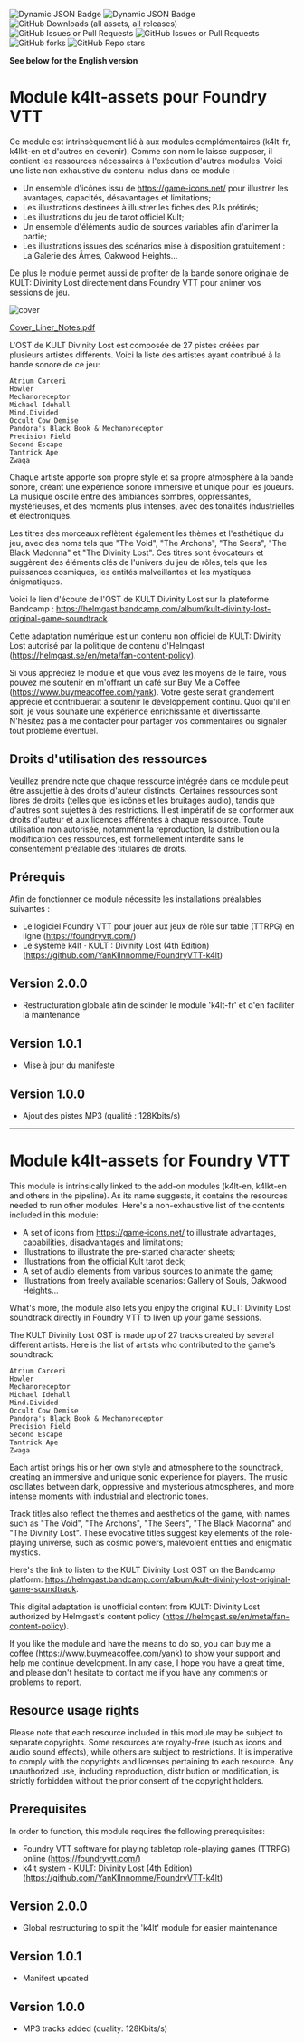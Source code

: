![Dynamic JSON Badge](https://img.shields.io/badge/dynamic/json?url=https%3A%2F%2Fraw.githubusercontent.com%2FYanKlInnomme%2FFoundryVTT-k4lt-assets%2Fmaster%2Fmodule.json&query=%24.compatibility.verified&label=foundry%20vtt&color=%23ee9b3a) ![Dynamic JSON Badge](https://img.shields.io/badge/dynamic/json?url=https%3A%2F%2Fraw.githubusercontent.com%2FYanKlInnomme%2FFoundryVTT-k4lt-assets%2Fmaster%2Fmodule.json&query=%24.version&label=version&color=%230f2f2b) ![GitHub Downloads (all assets, all releases)](https://img.shields.io/github/downloads/YanKlInnomme/FoundryVTT-k4lt-assets/total) ![GitHub Issues or Pull Requests](https://img.shields.io/github/issues-raw/YanKlInnomme/FoundryVTT-k4lt-assets) ![GitHub Issues or Pull Requests](https://img.shields.io/github/issues-closed-raw/YanKlInnomme/FoundryVTT-k4lt-assets) ![GitHub forks](https://img.shields.io/github/forks/YanKlInnomme/FoundryVTT-k4lt-assets) ![GitHub Repo stars](https://img.shields.io/github/stars/YanKlInnomme/FoundryVTT-k4lt-assets)

**See below for the English version**

# Module k4lt-assets pour Foundry VTT

Ce module est intrinsèquement lié à aux modules complémentaires (k4lt-fr, k4lkt-en et d'autres en devenir). Comme son nom le laisse supposer, il contient les ressources nécessaires à l'exécution d'autres modules. Voici une liste non exhaustive du contenu inclus dans ce module :
 * Un ensemble d'icônes issu de https://game-icons.net/ pour illustrer les avantages, capacités, désavantages et limitations;
 * Les illustrations destinées à illustrer les fiches des PJs prétirés;
 * Les illustrations du jeu de tarot officiel Kult;
 * Un ensemble d'éléments audio de sources variables afin d'animer la partie;
 * Les illustrations issues des scénarios mise à disposition gratuitement : La Galerie des Âmes, Oakwood Heights...

De plus le module permet aussi de profiter de la bande sonore originale de KULT: Divinity Lost directement dans Foundry VTT pour animer vos sessions de jeu.

![cover](https://github.com/YanKlInnomme/FoundryVTT-k4lt-assets/assets/100078854/dd993c1a-4b2b-40d3-8905-7983cd8cad5b)

[Cover_Liner_Notes.pdf](https://github.com/YanKlInnomme/FoundryVTT-k4lt-ost/files/10847785/162925347-1c696e-00._Cover___Liner_Notes.pdf)

L'OST de KULT Divinity Lost est composée de 27 pistes créées par plusieurs artistes différents. Voici la liste des artistes ayant contribué à la bande sonore de ce jeu:
 
    Atrium Carceri
    Howler
    Mechanoreceptor
    Michael Idehall
    Mind.Divided
    Occult Cow Demise
    Pandora's Black Book & Mechanoreceptor
    Precision Field
    Second Escape
    Tantrick Ape
    Zwaga

Chaque artiste apporte son propre style et sa propre atmosphère à la bande sonore, créant une expérience sonore immersive et unique pour les joueurs. La musique oscille entre des ambiances sombres, oppressantes, mystérieuses, et des moments plus intenses, avec des tonalités industrielles et électroniques.

Les titres des morceaux reflètent également les thèmes et l'esthétique du jeu, avec des noms tels que "The Void", "The Archons", "The Seers", "The Black Madonna" et "The Divinity Lost". Ces titres sont évocateurs et suggèrent des éléments clés de l'univers du jeu de rôles, tels que les puissances cosmiques, les entités malveillantes et les mystiques énigmatiques.

Voici le lien d'écoute de l'OST de KULT Divinity Lost sur la plateforme Bandcamp : https://helmgast.bandcamp.com/album/kult-divinity-lost-original-game-soundtrack.

Cette adaptation numérique est un contenu non officiel de KULT: Divinity Lost autorisé par la politique de contenu d'Helmgast (https://helmgast.se/en/meta/fan-content-policy).

Si vous appréciez le module et que vous avez les moyens de le faire, vous pouvez me soutenir en m'offrant un café sur Buy Me a Coffee (https://www.buymeacoffee.com/yank). Votre geste serait grandement apprécié et contribuerait à soutenir le développement continu. Quoi qu'il en soit, je vous souhaite une expérience enrichissante et divertissante. N'hésitez pas à me contacter pour partager vos commentaires ou signaler tout problème éventuel.

## Droits d'utilisation des ressources

Veuillez prendre note que chaque ressource intégrée dans ce module peut être assujettie à des droits d'auteur distincts. Certaines ressources sont libres de droits (telles que les icônes et les bruitages audio), tandis que d'autres sont sujettes à des restrictions. Il est impératif de se conformer aux droits d'auteur et aux licences afférentes à chaque ressource. Toute utilisation non autorisée, notamment la reproduction, la distribution ou la modification des ressources, est formellement interdite sans le consentement préalable des titulaires de droits.

## Prérequis

Afin de fonctionner ce module nécessite les installations préalables suivantes :
 * Le logiciel Foundry VTT pour jouer aux jeux de rôle sur table (TTRPG) en ligne (https://foundryvtt.com/)
 * Le système k4lt · KULT : Divinity Lost (4th Edition) (https://github.com/YanKlInnomme/FoundryVTT-k4lt)

## Version 2.0.0

 * Restructuration globale afin de scinder le module 'k4lt-fr' et d'en faciliter la maintenance

## Version 1.0.1

 * Mise à jour du manifeste

## Version 1.0.0

 * Ajout des pistes MP3 (qualité : 128Kbits/s)

 ---------------------------------------------------------------------

# Module k4lt-assets for Foundry VTT

This module is intrinsically linked to the add-on modules (k4lt-en, k4lkt-en and others in the pipeline). As its name suggests, it contains the resources needed to run other modules. Here's a non-exhaustive list of the contents included in this module:
 * A set of icons from https://game-icons.net/ to illustrate advantages, capabilities, disadvantages and limitations;
 * Illustrations to illustrate the pre-started character sheets;
 * Illustrations from the official Kult tarot deck;
 * A set of audio elements from various sources to animate the game;
 * Illustrations from freely available scenarios: Gallery of Souls, Oakwood Heights...

What's more, the module also lets you enjoy the original KULT: Divinity Lost soundtrack directly in Foundry VTT to liven up your game sessions.

The KULT Divinity Lost OST is made up of 27 tracks created by several different artists. Here is the list of artists who contributed to the game's soundtrack:
 
    Atrium Carceri
    Howler
    Mechanoreceptor
    Michael Idehall
    Mind.Divided
    Occult Cow Demise
    Pandora's Black Book & Mechanoreceptor
    Precision Field
    Second Escape
    Tantrick Ape
    Zwaga

Each artist brings his or her own style and atmosphere to the soundtrack, creating an immersive and unique sonic experience for players. The music oscillates between dark, oppressive and mysterious atmospheres, and more intense moments with industrial and electronic tones.

Track titles also reflect the themes and aesthetics of the game, with names such as "The Void", "The Archons", "The Seers", "The Black Madonna" and "The Divinity Lost". These evocative titles suggest key elements of the role-playing universe, such as cosmic powers, malevolent entities and enigmatic mystics.

Here's the link to listen to the KULT Divinity Lost OST on the Bandcamp platform: https://helmgast.bandcamp.com/album/kult-divinity-lost-original-game-soundtrack.

This digital adaptation is unofficial content from KULT: Divinity Lost authorized by Helmgast's content policy (https://helmgast.se/en/meta/fan-content-policy).

If you like the module and have the means to do so, you can buy me a coffee (https://www.buymeacoffee.com/yank) to show your support and help me continue development. In any case, I hope you have a great time, and please don't hesitate to contact me if you have any comments or problems to report.

## Resource usage rights

Please note that each resource included in this module may be subject to separate copyrights. Some resources are royalty-free (such as icons and audio sound effects), while others are subject to restrictions. It is imperative to comply with the copyrights and licenses pertaining to each resource. Any unauthorized use, including reproduction, distribution or modification, is strictly forbidden without the prior consent of the copyright holders.

## Prerequisites

In order to function, this module requires the following prerequisites:
 * Foundry VTT software for playing tabletop role-playing games (TTRPG) online (https://foundryvtt.com/)
 * k4lt system - KULT: Divinity Lost (4th Edition) (https://github.com/YanKlInnomme/FoundryVTT-k4lt)

## Version 2.0.0

 * Global restructuring to split the 'k4lt' module for easier maintenance

## Version 1.0.1

 * Manifest updated

## Version 1.0.0

 * MP3 tracks added (quality: 128Kbits/s)

